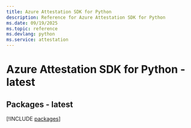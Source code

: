 ```yaml
---
title: Azure Attestation SDK for Python
description: Reference for Azure Attestation SDK for Python
ms.date: 09/19/2025
ms.topic: reference
ms.devlang: python
ms.service: attestation
---
```

# Azure Attestation SDK for Python - latest
## Packages - latest
[!INCLUDE [packages](attestation-index.md)]